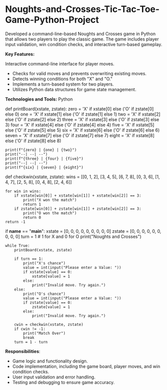 # Noughts-and-Crosses-Tic-Tac-Toe-Game-Python-Project
Developed a command-line-based Noughts and Crosses game in Python that allows two players to play the classic game. The game includes player input validation, win condition checks, and interactive turn-based gameplay.

**Key Features:**

Interactive command-line interface for player moves.
- Checks for valid moves and prevents overwriting existing moves.
- Detects winning conditions for both "X" and "O."
- Implements a turn-based system for two players.
- Utilizes Python data structures for game state management.

**Technologies and Tools:**
Python


def printBoard(xstate, zstate):
    zero = 'X' if xstate[0] else ('O' if zstate[0] else 0)
    one = 'X' if xstate[1] else ('O' if zstate[1] else 1)
    two = 'X' if xstate[2] else ('O' if zstate[2] else 2)
    three = 'X' if xstate[3] else ('O' if zstate[3] else 3)
    four = 'X' if xstate[4] else ('O' if zstate[4] else 4)
    five = 'X' if xstate[5] else ('O' if zstate[5] else 5)
    six = 'X' if xstate[6] else ('O' if zstate[6] else 6)
    seven = 'X' if xstate[7] else ('O' if zstate[7] else 7)
    eight = 'X' if xstate[8] else ('O' if zstate[8] else 8)
    
    print(f"{zero} | {one} | {two}")
    print("--| --| --")
    print(f"{three} | {four} | {five}")
    print("--| --| --")
    print(f"{six} | {seven} | {eight}")

def checkwin(xstate, zstate):
    wins = [[0, 1, 2], [3, 4, 5], [6, 7, 8], [0, 3, 6], [1, 4, 7], [2, 5, 8], [0, 4, 8], [2, 4, 6]]
    
    for win in wins:
        if xstate[win[0]] + xstate[win[1]] + xstate[win[2]] == 3:
            print("X won the match")
            return 1
        if zstate[win[0]] + zstate[win[1]] + zstate[win[2]] == 3:
            print("O won the match")
            return 0
    return -1

if __name__ == "__main__":
    xstate = [0, 0, 0, 0, 0, 0, 0, 0, 0]
    zstate = [0, 0, 0, 0, 0, 0, 0, 0, 0]
    turn = 1  # 1 for X and 0 for O
    print("Noughts and Crosses")
    
    while True:
        printBoard(xstate, zstate)
        
        if turn == 1:
            print("X's chance")
            value = int(input("Please enter a Value: "))
            if xstate[value] == 0:
                xstate[value] = 1
            else:
                print("Invalid move. Try again.")
        else:
            print("O's chance")
            value = int(input("Please enter a Value: "))
            if zstate[value] == 0:
                zstate[value] = 1
            else:
                print("Invalid move. Try again.")
        
        cwin = checkwin(xstate, zstate)
        if cwin != -1:
            print("Match Over")
            break
        turn = 1 - turn



**Responsibilities**:

- Game logic and functionality design.
- Code implementation, including the game board, player moves, and win condition checks.
- User input validation and error handling.
- Testing and debugging to ensure game accuracy.




